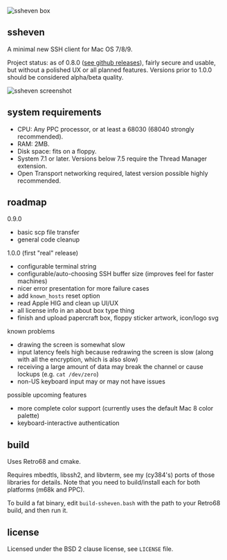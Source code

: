 ![ssheven box](http://www.cy384.com/media/img/ssheven_box_front_small.png)

ssheven
-------
A minimal new SSH client for Mac OS 7/8/9.

Project status: as of 0.8.0 ([see github releases](https://github.com/cy384/ssheven/releases)), fairly secure and usable, but without a polished UX or all planned features.  Versions prior to 1.0.0 should be considered alpha/beta quality.

![ssheven screenshot](http://www.cy384.com/media/img/ssheven-0.8.8.png)

system requirements
-------------------
* CPU: Any PPC processor, or at least a 68030 (68040 strongly recommended).
* RAM: 2MB.
* Disk space: fits on a floppy.
* System 7.1 or later. Versions below 7.5 require the Thread Manager extension.
* Open Transport networking required, latest version possible highly recommended.

roadmap
-------
0.9.0
* basic scp file transfer
* general code cleanup

1.0.0 (first "real" release)
* configurable terminal string
* configurable/auto-choosing SSH buffer size (improves feel for faster machines)
* nicer error presentation for more failure cases
* add `known_hosts` reset option
* read Apple HIG and clean up UI/UX
* all license info in an about box type thing
* finish and upload papercraft box, floppy sticker artwork, icon/logo svg

known problems
* drawing the screen is somewhat slow
* input latency feels high because redrawing the screen is slow (along with all the encryption, which is also slow)
* receiving a large amount of data may break the channel or cause lockups (e.g. `cat /dev/zero`)
* non-US keyboard input may or may not have issues

possible upcoming features
* more complete color support (currently uses the default Mac 8 color palette)
* keyboard-interactive authentication

build
-----
Uses Retro68 and cmake.

Requires mbedtls, libssh2, and libvterm, see my (cy384's) ports of those libraries for details.  Note that you need to build/install each for both platforms (m68k and PPC).

To build a fat binary, edit `build-ssheven.bash` with the path to your Retro68 build, and then run it.

license
-------
Licensed under the BSD 2 clause license, see `LICENSE` file.

